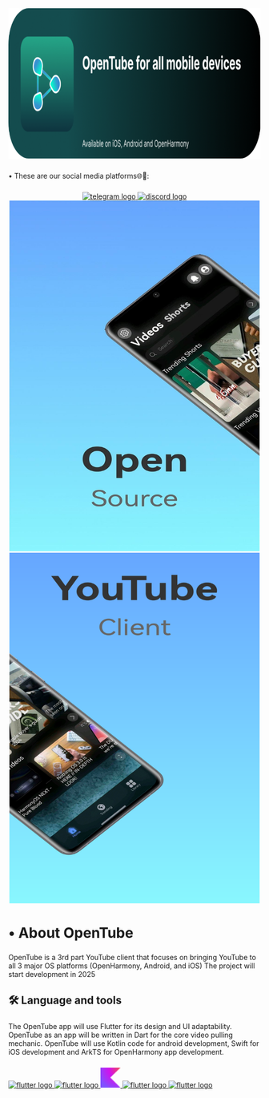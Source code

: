 <div align="center">
     <a href="https://github.com/Open-Tube-Project/OpenTube" target="_blank">
          </a>
    <img src="https://github.com/Open-Tube-Project/OpenTube/blob/main/opentube_.png" width="4000" height="300" alt="logo"  />
</div>

###


<p align="left">• These are our social media platforms🌐📲:</p>

###

<div align="center">
  <a href="https://t.me/+eoIIb0Of-yM5MzA0" target="_blank">
    <img src="https://raw.githubusercontent.com/maurodesouza/profile-readme-generator/master/src/assets/icons/social/telegram/default.svg" width="51" height="36" alt="telegram logo"  />
  </a>
  <a href="https://discord.com/invite/tnXdmkTzD2" target="_blank">
    <img src="https://raw.githubusercontent.com/maurodesouza/profile-readme-generator/master/src/assets/icons/social/discord/default.svg" width="51" height="36" alt="discord logo"  />
  </a>
</div>

<div align="center">
  <a>
    <img src="https://github.com/Open-Tube-Project/OpenTube/blob/main/1ot.jpeg" width="500" height="700" alt=""  />
  </a>
  <a>
    <img src="https://github.com/Open-Tube-Project/OpenTube/blob/main/2ot.png" width="500" height="700" alt=""  />
  </a>
</div>


<h1 align="left">• About OpenTube</h1>

###

<p align="left">OpenTube is a 3rd part YouTube client that focuses on bringing YouTube to all 3 major OS platforms (OpenHarmony, Android, and iOS)
The project will start development in 2025</p>

###

<h2 align="left">🛠 Language and tools</h2>

###

<p align="left">The OpenTube app will use Flutter for its design and UI adaptability.
OpenTube as an app will be written in Dart for the core video pulling mechanic.
OpenTube will use Kotlin code for android development, Swift for iOS development and ArkTS for OpenHarmony app development.</p>

###

<div align="left">
  <a href="https://flutter.dev/" target="_blank">
  <img src="https://cdn.jsdelivr.net/gh/devicons/devicon/icons/flutter/flutter-original.svg" height="40" alt="flutter logo"  />
  </a>
       <a href="https://dart.dev/" target="_blank">
  <img src="https://static-00.iconduck.com/assets.00/dart-icon-511x512-jhyea1ft.png" height="40" alt="flutter logo"  />
  </a>
       <a href="https://kotlinlang.org/" target="_blank">
  <img src="data:image/png;base64,iVBORw0KGgoAAAANSUhEUgAAABwAAAAcCAMAAABF0y+mAAAASFBMVEVHcEztRV+bPPmAUf/mNoXeJ7DtQ2O8IvGlM/bUFt2iNvi4JfKpMfaTQvuwLPSKSf3CHfDOFO3WF9zaHsjdJrPiLp7mN4XsQWv5YRJEAAAACnRSTlMAe///UjdrbXsd5IkgSQAAALdJREFUKJF9ztEWgiAQRdFJKglJUVD//09jgIErtXrecy7QYIyd52lybl3XbfM+hH0/juM8zxv1GCo+iYYB0bcyWodlNuqdCtpvTAboMibNRu/yIwdpeNAV266vFhF3k1YTbOn2ooawmxSMsaVR0WhhbOnFImJK9ANFxw5FGXtVCw53qhYYZkZV/5Sxqu1UgUo8AopKPM8jYHo2a2ENmNvGtqjqlJldA7IiG6MBJU6cDjSixPVAfwDMkRto1AfGJQAAAABJRU5ErkJggg==" height="40" alt="flutter logo"  />
  </a>
      <a href="https://developer.apple.com/swift/" target="_blank">
  <img src="https://developer.apple.com/assets/elements/icons/swift/swift-96x96.png" height="40" alt="flutter logo"  />
  </a>
      <a href="https://developer.huawei.com/consumer/cn/arkts/" target="_blank">
  <img src="https://developer.huawei.com/allianceCmsResource/resource/HUAWEI_Developer_VUE/images/Ark/overview-pathway/ArkTS-icon-gaoqing.png" height="40" alt="flutter logo"  />
  </a>
</div>
